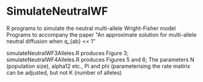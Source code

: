 # SimulateNeutralWF
R programs to simulate the neutral multi-allele Wright-Fisher model
Programs to accompany the paper "An approximate solution for multi-allele neutral diffusion when q_{ab} << 1"

simulateNeutralWF3Alleles.R produces Figure 3;
simulateNeutralWF4Alleles.R produces Figures 5 and 6;
The parameters 
  N (population size), 
  alpha12 etc., Pi and phi (parameterising the rate matirix
can be adjusted, but not K (number of alleles)
